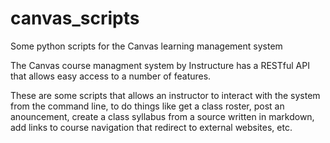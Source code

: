# canvas_scripts
Some python scripts for the Canvas learning management system

The Canvas course managment system by Instructure has a RESTful API that allows easy access to a number of features.

These are some scripts that allows an instructor to interact with the system from the command line, to do things like
get a class roster, post an anouncement, create a class syllabus from a source written in markdown, add links to course 
navigation that redirect to external websites, etc.
